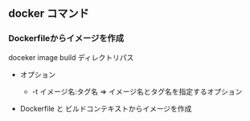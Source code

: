 ## docker コマンド
### Dockerfileからイメージを作成
doceker image build ディレクトリパス

- オプション
  - -t イメージ名:タグ名 ⇒ イメージ名とタグ名を指定するオプション

- Dockerfile と ビルドコンテキストからイメージを作成